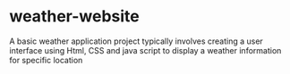 # weather-website
A basic weather application project typically involves creating a user interface using Html, CSS and java script to display a weather information for  specific location
